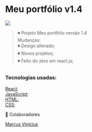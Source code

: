 # Meu portfólio v1.4 


<img src="./src/assets/portfoliov1.4.gif">


>◾ Projeto Meu portfólio versão 1.4 <br>
Mudanças: <br>
>◾ Design alterado;<br>
>◾ Novos projetos;<br>
>◾ Feito do zero em react.js;<br>


##
### Tecnologias usadas:
<a href="https://pt-br.reactjs.org/docs/getting-started.html" target="blank">React</a>;
<br>
<a href="https://developer.mozilla.org/pt-BR/docs/Web/JavaScript" target="blank">JavaScript</a>;
<br>
<a href="https://developer.mozilla.org/pt-BR/docs/Web/HTML" target="blank">HTML</a>;
<br>
<a href="https://developer.mozilla.org/pt-BR/docs/Web/CSS" target="blank">CSS</a>;
<br>

 🤝 Colaboradores

<a href="https://www.linkedin.com/in/marcusviniciusbeghelisantos/" target="_blank">Marcus Vinícius</a><br>


